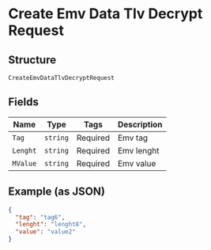 
# Create Emv Data Tlv Decrypt Request

## Structure

`CreateEmvDataTlvDecryptRequest`

## Fields

| Name | Type | Tags | Description |
|  --- | --- | --- | --- |
| `Tag` | `string` | Required | Emv tag |
| `Lenght` | `string` | Required | Emv lenght |
| `MValue` | `string` | Required | Emv value |

## Example (as JSON)

```json
{
  "tag": "tag6",
  "lenght": "lenght8",
  "value": "value2"
}
```

